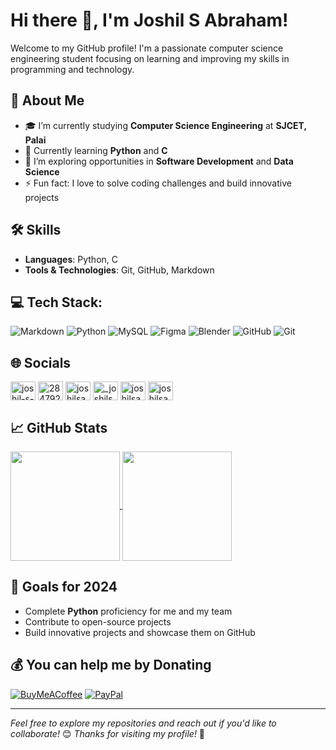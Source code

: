 # Hi there 👋, I'm Joshil S Abraham!

Welcome to my GitHub profile! I'm a passionate computer science engineering student focusing on learning and improving my skills in programming and technology.

## 🚀 About Me
- 🎓 I’m currently studying **Computer Science Engineering** at **SJCET, Palai**
- 🌱 Currently learning **Python** and **C**
- 🤔 I’m exploring opportunities in **Software Development** and **Data Science**
- ⚡ Fun fact: I love to solve coding challenges and build innovative projects

## 🛠️ Skills
- **Languages**: Python, C
- **Tools & Technologies**: Git, GitHub, Markdown

## 💻 Tech Stack:
![Markdown](https://img.shields.io/badge/markdown-%23000000.svg?style=for-the-badge&logo=markdown&logoColor=white) ![Python](https://img.shields.io/badge/python-3670A0?style=for-the-badge&logo=python&logoColor=ffdd54) ![MySQL](https://img.shields.io/badge/mysql-4479A1.svg?style=for-the-badge&logo=mysql&logoColor=white) ![Figma](https://img.shields.io/badge/figma-%23F24E1E.svg?style=for-the-badge&logo=figma&logoColor=white) ![Blender](https://img.shields.io/badge/blender-%23F5792A.svg?style=for-the-badge&logo=blender&logoColor=white) ![GitHub](https://img.shields.io/badge/github-%23121011.svg?style=for-the-badge&logo=github&logoColor=white) ![Git](https://img.shields.io/badge/git-%23F05033.svg?style=for-the-badge&logo=git&logoColor=white)

## 🌐 Socials
<p align="left">
<a href="https://linkedin.com/in/joshil-s-abraham" target="blank"><img align="center" src="https://raw.githubusercontent.com/rahuldkjain/github-profile-readme-generator/master/src/images/icons/Social/linked-in-alt.svg" alt="joshil-s-abraham" height="30" width="40" /></a>
<a href="https://stackoverflow.com/users/28479206/jxh" target="blank"><img align="center" src="https://raw.githubusercontent.com/rahuldkjain/github-profile-readme-generator/master/src/images/icons/Social/stack-overflow.svg" alt="28479206/jxh" height="30" width="40" /></a>
<a href="https://kaggle.com/joshilsabraham" target="blank"><img align="center" src="https://raw.githubusercontent.com/rahuldkjain/github-profile-readme-generator/master/src/images/icons/Social/kaggle.svg" alt="joshilsabraham" height="30" width="40" /></a>
<a href="https://instagram.com/_joshilsabraham" target="blank"><img align="center" src="https://raw.githubusercontent.com/rahuldkjain/github-profile-readme-generator/master/src/images/icons/Social/instagram.svg" alt="_joshilsabraham" height="30" width="40" /></a>
<a href="https://www.hackerrank.com/joshilsabraham06" target="blank"><img align="center" src="https://raw.githubusercontent.com/rahuldkjain/github-profile-readme-generator/master/src/images/icons/Social/hackerrank.svg" alt="joshilsabraham06" height="30" width="40" /></a>
<a href="https://www.leetcode.com/joshilsabraham" target="blank"><img align="center" src="https://raw.githubusercontent.com/rahuldkjain/github-profile-readme-generator/master/src/images/icons/Social/leet-code.svg" alt="joshilsabraham" height="30" width="40" /></a>
</p>

## 📈 GitHub Stats
<a href="https://github.com/mighty070jail/github-readme-stats">
  <img height=175 align="center" src="https://github-readme-stats.vercel.app/api?username=mighty070jail" />
</a>
<a href="https://github.com/mighty070jail/convoychat">
  <img height=175 align="center" src="https://github-readme-stats.vercel.app/api/top-langs?username=mighty070jail&layout=compact&langs_count=8&card_width=320" />
</a>

## 🌱 Goals for 2024
- Complete **Python** proficiency for me and my team
- Contribute to open-source projects
- Build innovative projects and showcase them on GitHub
  
## 💰 You can help me by Donating
[![BuyMeACoffee](https://img.shields.io/badge/Buy%20Me%20a%20Coffee-ffdd00?style=for-the-badge&logo=buy-me-a-coffee&logoColor=black)](https://buymeacoffee.com/joshilsabraham) 
[![PayPal](https://img.shields.io/badge/PayPal-00457C?style=for-the-badge&logo=paypal&logoColor=white)](https://paypal.me/@joshilsa) 

---

*Feel free to explore my repositories and reach out if you'd like to collaborate!* 😊
*Thanks for visiting my profile!* 🙌

<!--
**mighty070jail/mighty070jail** is a ✨ _special_ ✨ repository because its `README.md` (this file) appears on your GitHub profile.
